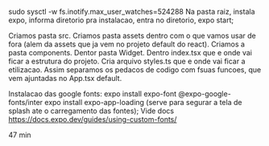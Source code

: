 sudo sysctl -w fs.inotify.max_user_watches=524288
Na pasta raiz, instala expo, informa  diretorio pra instalacao, entra no diretorio, expo start;

Criamos pasta src. Criamos pasta assets dentro com o que vamos usar de fora (alem da assets que ja vem no projeto default do react). Criamos a pasta components. Dentor pasta Widget. Dentro index.tsx que e onde vai ficar a estrutura do projeto. Cria arquivo styles.ts que e onde vai ficar a etilizacao. Assim separamos os pedacos de codigo com fsuas funcoes, que vem ajuntadas no App.tsx default.

Instalacao das google fonts: expo install expo-font @expo-google-fonts/inter
expo install expo-app-loading  (serve para segurar a tela de splash ate o carregamento das fontes); Vide docs https://docs.expo.dev/guides/using-custom-fonts/

47 min










